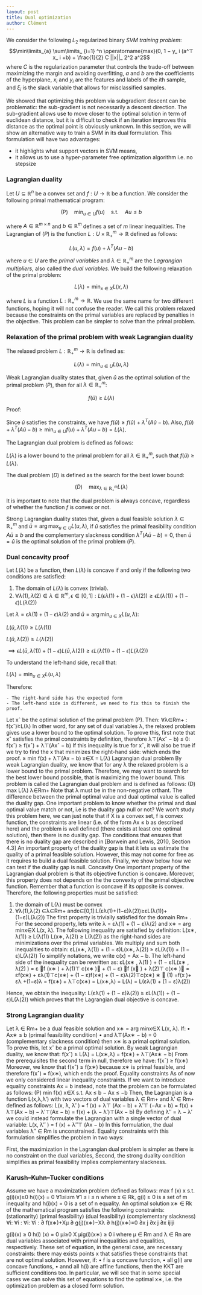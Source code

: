 ```yaml
---
layout: post
title: Dual optimization
author: Clément
---
```


We consider the following $L_ 2$ regularized binary *SVM training problem*:
$$\min\limits_{a} \sum\limits_ {i=1} ^n \operatorname{max}(0, 1 − y_ i (a^⊤ x_ i +b) + \frac{1}{2} C ||x||_ 2^2 a^2$$
where $C$ is the regularization parameter that controls the trade-off between maximizing the margin and avoiding overfitting, $a$ and $b$ are the coefficients of the hyperplane, $x_i$ and $y_i$ are the features and labels of the $i$th sample, and $\xi_i$ is the slack variable that allows for misclassified samples.

We showed that optimizing this problem via subgradient descent can be problematic: the sub-gradient is not necessarily a descent direction. The sub-gradient allows use to move closer to the optimal solution in term of euclidean distance, but it is difficult to check if an iteration improves this distance as the optimal point is obviously unknown. In this section, we will show an alternative way to train a SVM in its dual formulation. This formulation will have two advantages:
- it highlights what support vectors in SVM means,
- it allows us to use a hyper-parameter free optimization algorithm i.e. no stepsize

### Lagrangian duality

Let $U \subseteq \mathbb{R}^n$ be a convex set and $f: U \rightarrow \mathbb{R}$ be a function. We consider the following primal mathematical program:

$$\begin{equation}
\text{(P)} \quad \min_{u \in U} f(u) \quad \text{s.t.} \quad Au \le b
\end{equation}$$

where $A \in \mathbb{R}^{m \times n}$ and $b \in \mathbb{R}^m$ defines a set of $m$ linear inequalities. The Lagrangian of $(P)$ is the function $L: U \times \mathbb{R}^m_+ \rightarrow \mathbb{R}$ defined as follows:

$$\begin{equation}
L(u, \lambda) = f(u) + \lambda^T(Au - b)
\end{equation}$$

where $u \in U$ are the *primal variables* and $\lambda \in \mathbb{R}_ +^m$ are the *Lagrangian multipliers*, also called the *dual variables*. We build the following relaxation of the primal problem:

$$\begin{equation}
L(\lambda) = \min_{x \in X} L(x, \lambda)
\end{equation}$$

where $L$ is a function $L: \mathbb{R}^m_+ \rightarrow \mathbb{R}$. We use the same name for two different functions, hoping it will not confuse the reader. We call this problem relaxed because the constraints on the primal variables are replaced by penalties in the objective. This problem can be simpler to solve than the primal problem.

### Relaxation of the primal problem with weak Lagrangian duality

The relaxed problem $L : \mathbb{R}^m_+ \rightarrow \mathbb{R}$ is defined as:

$$\begin{equation}
L(\lambda) = \min_{u \in U} L(u, \lambda)
\end{equation}$$

Weak Lagrangian duality states that, given $\hat{u}$ as the optimal solution of the primal problem $(P)$, then for all $\lambda \in \mathbb{R}^m_+$:

$$\begin{equation}
f(\hat{u}) \geq L(\lambda)
\end{equation}$$

Proof:

Since $\hat{u}$ satisfies the constraints, we have $f(\hat{u}) \geq f(\hat{u}) + \lambda^T (A \hat{u} - b)$. Also, $f(\hat{u}) + \lambda^T (A \hat{u} - b) \geq \min_{u \in U} f(u) + \lambda^T(Au - b) = L(\lambda)$.

The Lagrangian dual problem is defined as follows:

$L(\lambda)$ is a lower bound to the primal problem for all $\lambda \in \mathbb{R}^m_+$, such that $f(\hat{u}) \geq L(\lambda)$.

The dual problem $(D)$ is defined as the search for the best lower bound:

$$\begin{equation}
(D) \quad \max_{\lambda \in \mathbb{R}^m_+} L(\lambda)
\end{equation}$$

It is important to note that the dual problem is always concave, regardless of whether the function $f$ is convex or not.

Strong Lagrangian duality states that, given a dual feasible solution $\lambda \in \mathbb{R}^m_+$ and $\bar{u} = \arg\max_{u \in U} L(u, \lambda)$, if $\bar{u}$ satisfies the primal feasibility condition $A\bar{u} \leq b$ and the complementary slackness condition $\lambda^T (A\bar{u} - b) = 0$, then $\bar{u} = \hat{u}$ is the optimal solution of the primal problem $(P)$.

### Dual concavity proof

Let $L(\lambda)$ be a function, then $L(\lambda)$ is concave if and only if the following two conditions are satisfied:

1. The domain of $L(\lambda)$ is convex (trivial). 
2. $\forall \lambda(1), \lambda(2) \in \lambda \in \mathbb{R}^m, \epsilon \in [0, 1]: L(\epsilon \lambda(1) + (1 - \epsilon) \lambda(2)) \ge \epsilon L(\lambda(1)) + (1 - \epsilon) L(\lambda(2))$

Let $\lambda = \epsilon \lambda(1) + (1 - \epsilon) \lambda(2)$ and $\bar{u} = \arg \min_{u \in X} L(u, \lambda)$:

$L(\bar{u}, \lambda(1)) \ge L(\lambda(1))$

$L(\bar{u}, \lambda(2)) \ge L(\lambda(2))$

$\implies \epsilon L(\bar{u}, \lambda(1)) + (1 - \epsilon) L(\bar{u}, \lambda(2)) \ge \epsilon L(\lambda(1)) + (1 - \epsilon) L(\lambda(2))$

To understand the left-hand side, recall that:

$L(\lambda) = \min_{u \in X} L(u, \lambda)$

Therefore:

    - The right-hand side has the expected form
    - The left-hand side is different, we need to fix this to finish the proof.

Let xˆ be the optimal solution of the primal problem (P). Then: ∀λ∈Rm+ : f(xˆ)≥L(λ)
In other word, for any set of dual variables λ, the relaxed problem gives use a lower bound to the optimal solution. To prove this, first note that xˆ satisfies the primal constraints by definition, therefore λ⊤(Axˆ − b) ≤ 0:
f(xˆ) ≥ f(xˆ) + λ⊤(Axˆ − b)
If this inequality is true for xˆ, it will also be true if we try to find the x that minimizes the right-hand side:
which ends the proof.
≥ min f(x) + λ⊤(Ax − b) x∈X
= L(λ)
Lagrangian dual problem By weak Lagrangian duality, we know that for any λ the relaxed problem is a lower bound to the primal problem. Therefore, we may want to search for the best lower bound possible, that is maximizing the lower bound. This problem is called the Lagrangian dual problem and is defined as follows:
(D) max L(λ) λ∈Rm+
Note that λ must be in the non-negative orthant. The difference between the primal optimal value and dual optimal value is called the duality gap. One important problem to know whether the primal and dual optimal value match or not, i.e is the duality gap null or not? We won’t study this problem here, we can just note that if X is a convex set, f is convex function, the constraints are linear (i.e. of the form Ax ≤ b as described here) and the problem is well defined (there exists at least one optimal solution), then there is no duality gap. The conditions that ensures that there is no duality gap are described in [Borwein and Lewis, 2010, Section 4.3] An important property of the duality gap is that it lets us estimate the quality of a primal feasible solution. However, this may not come for free as it requires to build a dual feasible solution. Finally, we show below how we can test if the duality gap is null.
Concavity One important property of the Lagrangian dual problem is that its objective function is concave. Moreover, this property does not depends on the the convexity of the primal objective function. Remember that a function is concave if its opposite is convex. Therefore, the following properties must be satisfied:
1. the domain of L(λ) must be convex
2. ∀λ(1),λ(2) ∈λ∈Rm+ andε∈[0,1]:L(ελ(1)+(1−ε)λ(2))≥εL(λ(1))+(1−ε)L(λ(2))
The first property is trivially satisfied for the domain Rm+ .
For the second property, lets write λ = ελ(1) + (1 − ε)λ(2) and x∗ = arg minx∈X L(x, λ). The following
inequality are satisfied by definition:
L(x∗, λ(1)) ≥ L(λ(1)) L(x∗, λ(2)) ≥ L(λ(2))
as the right-hand sides are minimizations over the primal variables. We multiply and sum both inequalities to obtain:
εL(x∗, λ(1)) + (1 − ε)L(x∗, λ(2)) ≥ εL(λ(1)) + (1 − ε)L(λ(2))
To simplify notations, we write c(x) = Ax − b. The left-hand side of the inequality can be rewritten as:
εL(x∗ , λ(1) ) + (1 − ε)L(x∗ , λ(2) ) = ε f (x∗ ) + λ(1)⊤ c(x∗ ) + (1 − ε) f (x∗ ) + λ(2)⊤ c(x∗ )
= εf(x∗) + ελ(1)⊤c(x∗) + (1 − ε)f(x∗) + (1 − ε)λ(2)⊤c(x∗)
∗  (1)
=f(x )+ ελ +(1−ε)λ
= f(x∗) + λ⊤c(x∗)
= L(x∗,λ)
= L(λ)
= L(ελ(1) + (1 − ε)λ(2))

Hence, we obtain the inequality:
L(ελ(1) + (1 − ε)λ(2)) ≥ εL(λ(1)) + (1 − ε)L(λ(2)) which proves that the Lagrangian dual objective is concave.

### Strong Lagrangian duality

Let λ ∈ Rm+ be a dual feasible solution and x∗ = arg minx∈X L(x, λ). If: • Ax∗ ≤ b (primal feasibility condition)
• and λ⊤(Ax∗ − b) = 0 (complementary slackness condition)
then x∗ is a primal optimal solution. To prove this, let xˆ be a primal optimal solution. By weak Lagrangian duality, we know that:
f(xˆ) ≥ L(λ)
= L(x∗,λ)
= f(x∗) + λ⊤(Ax∗ − b) From the prerequisites the second term in null, therefore we have:
f(xˆ) ≥ f(x∗)
Moreover, we know that f(xˆ) ≤ f(x∗) because x∗ is primal feasible, and therefore f(xˆ) = f(x∗), which ends
the proof.
Equality constraints As of now we only considered linear inequality constraints. If we want to introduce
equality constraints Ax = b instead, note that the problem can be formulated as follows: (P) min f(x)
x∈X
s.t. Ax ≤ b
− Ax ≤ −b
Then, the Lagrangian is a function L(x,λ,λ′) with two vectors of dual variables λ ∈ Rm+ and λ′ ∈ Rm+ defined
as follows:
L(x, λ, λ′ ) = f (x) + λ⊤ (Ax − b) + λ′⊤ (−Ax + b) = f(x) + λ⊤(Ax − b) − λ′⊤(Ax − b)
= f(x) + (λ − λ′)⊤(Ax − b)
By defining λ′′ = λ − λ′ we could instead formulate the Lagrangian with a single vector of dual variable:
L(x, λ′′ ) = f (x) + λ′′⊤ (Ax − b)
In this formulation, the dual variables λ′′ ∈ Rm is unconstrained. Equality constraints with this formulation simplifies the problem in two ways:

First, the maximization in the Lagrangian dual problem is simpler as there is no constraint on the dual variables,
Second, the strong duality condition simplifies as primal feasibility implies complementary slackness.


### Karush–Kuhn–Tucker conditions
Assume we have a maximization problem defined as follows:
max f (x) x
s.t. g(i)(x)≥0 h(i)(x) = 0
∀1≤i≤m ∀1 ≤ i ≤ n
where x ∈ Rk, g(i) ≥ 0 is a set of m inequality and h(i)(x) = 0 is a set of n equality. An optimal solution x∗ ∈ Rk of the mathematical program satisfies the following constraints:
(stationarity) (primal feasibility)
(dual feasibility) (complementary slackness)
∀i:
∀i : ∀i: ∀i :
∂ f(x∗)+Xμ ∂ g(j)(x∗)−Xλ ∂ h(j)(x∗)=0 ∂x j ∂x j ∂x
ijiji

g(i)(x) ≥ 0 h(i) (x) = 0 μi≥0
X μig(i)(x∗) ≥ 0 i
where μ ∈ Rm and λ ∈ Rn are dual variables associated with primal inequalities and equalities, respectively. These set of equation, in the general case, are necessary constraints: there may exists points x that satisfies these constraints that are not optimal solution. However, if:
• f is a concave function,
• all g(i) are concave functions,
• annd all h(i) are affine functions,
then the KKT are sufficient conditions too. In particular, we will see that in some special cases we can solve this set of equations to find the optimal x∗, i.e. the optimization problem as a closed form solution.

